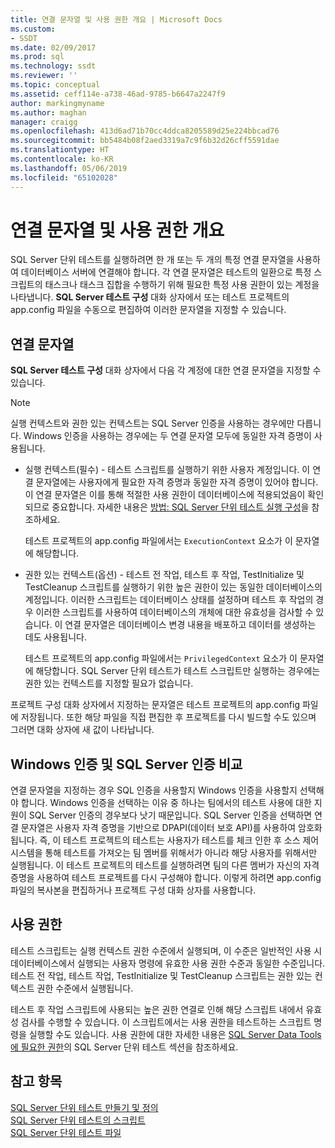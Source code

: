 ```yaml
---
title: 연결 문자열 및 사용 권한 개요 | Microsoft Docs
ms.custom:
- SSDT
ms.date: 02/09/2017
ms.prod: sql
ms.technology: ssdt
ms.reviewer: ''
ms.topic: conceptual
ms.assetid: ceff114e-a738-46ad-9785-b6647a2247f9
author: markingmyname
ms.author: maghan
manager: craigg
ms.openlocfilehash: 413d6ad71b70cc4ddca8205589d25e224bbcad76
ms.sourcegitcommit: bb5484b08f2aed3319a7c9f6b32d26cff5591dae
ms.translationtype: HT
ms.contentlocale: ko-KR
ms.lasthandoff: 05/06/2019
ms.locfileid: "65102028"
---
```

# <a name="overview-of-connection-strings-and-permissions"></a>연결 문자열 및 사용 권한 개요
SQL Server 단위 테스트를 실행하려면 한 개 또는 두 개의 특정 연결 문자열을 사용하여 데이터베이스 서버에 연결해야 합니다. 각 연결 문자열은 테스트의 일환으로 특정 스크립트의 태스크나 태스크 집합을 수행하기 위해 필요한 특정 사용 권한이 있는 계정을 나타냅니다. **SQL Server 테스트 구성** 대화 상자에서 또는 테스트 프로젝트의 app.config 파일을 수동으로 편집하여 이러한 문자열을 지정할 수 있습니다.  
  
## <a name="connection-strings"></a>연결 문자열  
**SQL Server 테스트 구성** 대화 상자에서 다음 각 계정에 대한 연결 문자열을 지정할 수 있습니다.  
  
> [!NOTE]  
> 실행 컨텍스트와 권한 있는 컨텍스트는 SQL Server 인증을 사용하는 경우에만 다릅니다. Windows 인증을 사용하는 경우에는 두 연결 문자열 모두에 동일한 자격 증명이 사용됩니다.  
  
-   실행 컨텍스트(필수) - 테스트 스크립트를 실행하기 위한 사용자 계정입니다. 이 연결 문자열에는 사용자에게 필요한 자격 증명과 동일한 자격 증명이 있어야 합니다. 이 연결 문자열은 이를 통해 적절한 사용 권한이 데이터베이스에 적용되었음이 확인되므로 중요합니다. 자세한 내용은 [방법: SQL Server 단위 테스트 실행 구성](../ssdt/how-to-configure-sql-server-unit-test-execution.md)을 참조하세요.  
  
    테스트 프로젝트의 app.config 파일에서는 `ExecutionContext` 요소가 이 문자열에 해당합니다.  
  
-   권한 있는 컨텍스트(옵션) - 테스트 전 작업, 테스트 후 작업, TestInitialize 및 TestCleanup 스크립트를 실행하기 위한 높은 권한이 있는 동일한 데이터베이스의 계정입니다. 이러한 스크립트는 데이터베이스 상태를 설정하며 테스트 후 작업의 경우 이러한 스크립트를 사용하여 데이터베이스의 개체에 대한 유효성을 검사할 수 있습니다. 이 연결 문자열은 데이터베이스 변경 내용을 배포하고 데이터를 생성하는 데도 사용됩니다.  
  
    테스트 프로젝트의 app.config 파일에서는 `PrivilegedContext` 요소가 이 문자열에 해당합니다. SQL Server 단위 테스트가 테스트 스크립트만 실행하는 경우에는 권한 있는 컨텍스트를 지정할 필요가 없습니다.  
  
프로젝트 구성 대화 상자에서 지정하는 문자열은 테스트 프로젝트의 app.config 파일에 저장됩니다. 또한 해당 파일을 직접 편집한 후 프로젝트를 다시 빌드할 수도 있으며 그러면 대화 상자에 새 값이 나타납니다.  
  
## <a name="windows-authentication-versus-sql-server-authentication"></a>Windows 인증 및 SQL Server 인증 비교  
연결 문자열을 지정하는 경우 SQL 인증을 사용할지 Windows 인증을 사용할지 선택해야 합니다. Windows 인증을 선택하는 이유 중 하나는 팀에서의 테스트 사용에 대한 지원이 SQL Server 인증의 경우보다 낫기 때문입니다. SQL Server 인증을 선택하면 연결 문자열은 사용자 자격 증명을 기반으로 DPAPI(데이터 보호 API)를 사용하여 암호화됩니다. 즉, 이 테스트 프로젝트의 테스트는 사용자가 테스트를 체크 인한 후 소스 제어 시스템을 통해 테스트를 가져오는 팀 멤버를 위해서가 아니라 해당 사용자를 위해서만 실행됩니다. 이 테스트 프로젝트의 테스트를 실행하려면 팀의 다른 멤버가 자신의 자격 증명을 사용하여 테스트 프로젝트를 다시 구성해야 합니다. 이렇게 하려면 app.config 파일의 복사본을 편집하거나 프로젝트 구성 대화 상자를 사용합니다.  
  
## <a name="permissions"></a>사용 권한  
테스트 스크립트는 실행 컨텍스트 권한 수준에서 실행되며, 이 수준은 일반적인 사용 시 데이터베이스에서 실행되는 사용자 명령에 유효한 사용 권한 수준과 동일한 수준입니다. 테스트 전 작업, 테스트 작업, TestInitialize 및 TestCleanup 스크립트는 권한 있는 컨텍스트 권한 수준에서 실행됩니다.  
  
테스트 후 작업 스크립트에 사용되는 높은 권한 연결로 인해 해당 스크립트 내에서 유효성 검사를 수행할 수 있습니다. 이 스크립트에서는 사용 권한을 테스트하는 스크립트 명령을 실행할 수도 있습니다. 사용 권한에 대한 자세한 내용은 [SQL Server Data Tools에 필요한 권한](../ssdt/required-permissions-for-sql-server-data-tools.md)의 SQL Server 단위 테스트 섹션을 참조하세요.  
  
## <a name="see-also"></a>참고 항목  
[SQL Server 단위 테스트 만들기 및 정의](../ssdt/creating-and-defining-sql-server-unit-tests.md)  
[SQL Server 단위 테스트의 스크립트](../ssdt/scripts-in-sql-server-unit-tests.md)  
[SQL Server 단위 테스트 파일](../ssdt/sql-server-unit-test-files.md)  
  
